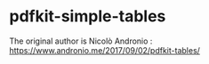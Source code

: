 # pdfkit-simple-tables
The original author is Nicolò Andronio : https://www.andronio.me/2017/09/02/pdfkit-tables/
